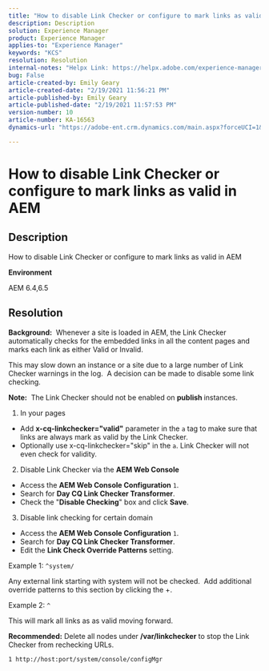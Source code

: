 ```yaml
---
title: "How to disable Link Checker or configure to mark links as valid in AEM"
description: Description
solution: Experience Manager
product: Experience Manager
applies-to: "Experience Manager"
keywords: "KCS"
resolution: Resolution
internal-notes: "Helpx Link: https://helpx.adobe.com/experience-manager/kb/how-to-configure-linkchecker-tomark-alllinks-asvalid.html"
bug: False
article-created-by: Emily Geary
article-created-date: "2/19/2021 11:56:21 PM"
article-published-by: Emily Geary
article-published-date: "2/19/2021 11:57:53 PM"
version-number: 10
article-number: KA-16563
dynamics-url: "https://adobe-ent.crm.dynamics.com/main.aspx?forceUCI=1&pagetype=entityrecord&etn=knowledgearticle&id=5839ee0e-0e73-eb11-a812-00224809aac7"

---
```

# How to disable Link Checker or configure to mark links as valid in AEM

## Description


How to disable Link Checker or configure to mark links as valid in AEM

<b>Environment</b>

AEM 6.4,6.5


## Resolution


<b>Background:</b>  Whenever a site is loaded in AEM, the Link Checker automatically checks for the embedded links in all the content pages and marks each link as either Valid or Invalid.

This may slow down an instance or a site due to a large number of Link Checker warnings in the log.  A decision can be made to disable some link checking.

<b>Note:</b>  The Link Checker should not be enabled on <b>publish </b>instances.



1. In your pages

- Add <b>x-cq-linkchecker="valid"</b> parameter in the `a` tag to make sure that links are always mark as valid by the Link Checker.
- Optionally use x-cq-linkchecker="skip" in the `a`. Link Checker will not even check for validity.


2. Disable Link Checker via the <b>AEM Web Console</b>

- Access the <b>AEM Web Console Configuration</b> `1`.
- Search for <b>Day CQ Link Checker Transformer</b>.
- Check the "<b>Disable Checking</b>" box and click <b>Save</b>.


3. Disable link checking for certain domain

- Access the <b>AEM Web Console Configuration</b> `1`.
- Search for <b>Day CQ Link Checker Transformer</b>.
- Edit the <b>Link Check Override Patterns </b>setting.


Example 1: `^system/`

Any external link starting with system will not be checked.  Add additional override patterns to this section by clicking the +.

Example 2: `^`

This will mark all links as as valid moving forward.

<b>Recommended:</b> Delete all nodes under <b>/var/linkchecker</b> to stop the Link Checker from rechecking URLs.

`1 http://host:port/system/console/configMgr`
